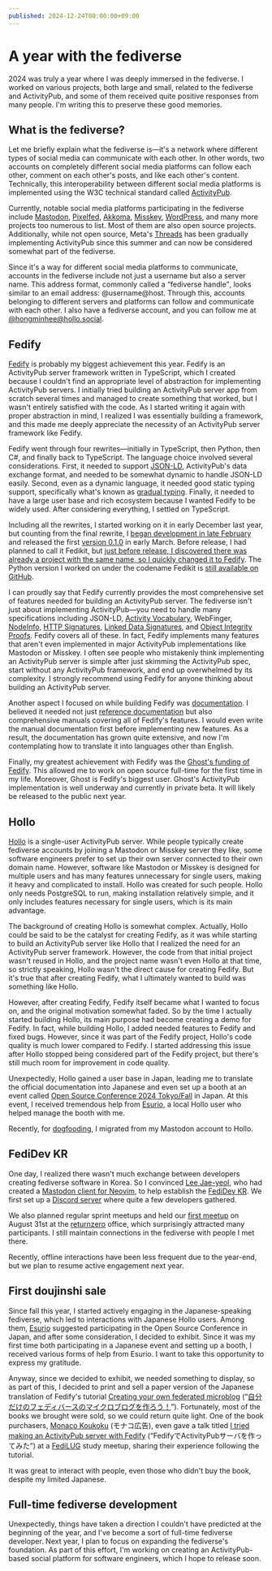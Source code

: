 ```yaml
---
published: 2024-12-24T00:00:00+09:00
---
```


A year with the fediverse
=========================

2024 was truly a year where I was deeply immersed in the fediverse.
I worked on various projects, both large and small, related to the fediverse and
ActivityPub, and some of them received quite positive responses from many people.
I'm writing this to preserve these good memories.


What is the fediverse?
----------------------

Let me briefly explain what the fediverse is—it's a network where different
types of social media can communicate with each other. In other words, two
accounts on completely different social media platforms can follow each other,
comment on each other's posts, and like each other's content. Technically,
this interoperability between different social media platforms is implemented
using the W3C technical standard called [ActivityPub].

Currently, notable social media platforms participating in the fediverse include
[Mastodon], [Pixelfed], [Akkoma], [Misskey], [WordPress], and many more projects
too numerous to list. Most of them are also open source projects. Additionally,
while not open source, Meta's [Threads] has been gradually implementing
ActivityPub since this summer and can now be considered somewhat part of
the fediverse.

Since it's a way for different social media platforms to communicate,
accounts in the fediverse include not just a username but also a server name.
This address format, commonly called a <q>fediverse handle</q>, looks similar to
an email address: @username@host. Through this, accounts belonging to different
servers and platforms can follow and communicate with each other. I also have
a fediverse account, and you can follow me at [@hongminhee@hollo.social].

[ActivityPub]: https://activitypub.rocks/
[Mastodon]: https://joinmastodon.org/
[Pixelfed]: https://pixelfed.org/
[Akkoma]: https://akkoma.social/
[Misskey]: https://misskey-hub.net/en/
[WordPress]: https://ko.wordpress.org/
[Threads]: https://www.threads.net/
[@hongminhee@hollo.social]: https://hollo.social/@hongminhee


Fedify
------

[Fedify] is probably my biggest achievement this year.
Fedify is an ActivityPub server framework written in TypeScript,
which I created because I couldn't find an appropriate level of abstraction for
implementing ActivityPub servers. I initially tried building an ActivityPub
server app from scratch several times and managed to create something that worked,
but I wasn't entirely satisfied with the code. As I started writing it again
with proper abstraction in mind, I realized I was essentially building a framework,
and this made me deeply appreciate the necessity of an ActivityPub server
framework like Fedify.

Fedify went through four rewrites—initially in TypeScript, then Python, then
C#, and finally back to TypeScript. The language choice involved several
considerations. First, it needed to support [JSON-LD], ActivityPub's data
exchange format, and needed to be somewhat dynamic to handle JSON-LD easily.
Second, even as a dynamic language, it needed good static typing support,
specifically what's known as [gradual typing].
Finally, it needed to have a large user base and rich ecosystem because I wanted
Fedify to be widely used. After considering everything, I settled on TypeScript.

Including all the rewrites, I started working on it in early December last year,
but counting from the final rewrite, I [began development in late February][1]
and released the first [version 0.1.0] in early March. Before release,
I had planned to call it Fedikit, but [just before release, I discovered there
was already a project with the same name, so I quickly changed it to Fedify][2].
The Python version I worked on under the codename Fedikit is [still available on
GitHub][3].

I can proudly say that Fedify currently provides the most comprehensive set of
features needed for building an ActivityPub server. The fediverse isn't just
about implementing ActivityPub—you need to handle many specifications including
JSON-LD, [Activity Vocabulary], WebFinger, [NodeInfo], [HTTP Signatures],
[Linked Data Signatures], and [Object Integrity Proofs]. Fedify covers all of
these. In fact, Fedify implements many features that aren't even implemented in
major ActivityPub implementations like Mastodon or Misskey. I often see people
who mistakenly think implementing an ActivityPub server is simple after just
skimming the ActivityPub spec, start without any ActivityPub framework,
and end up overwhelmed by its complexity. I strongly recommend using Fedify for
anyone thinking about building an ActivityPub server.

Another aspect I focused on while building Fedify was [documentation][Fedify].
I believed it needed not just [reference documentation] but also comprehensive
manuals covering all of Fedify's features. I would even write the manual
documentation first before implementing new features. As a result,
the documentation has grown quite extensive, and now I'm contemplating how to
translate it into languages other than English.

Finally, my greatest achievement with Fedify was the [Ghost's funding of
Fedify][4]. This allowed me to work on open source full-time for the first time
in my life. Moreover, Ghost is Fedify's biggest user. Ghost's ActivityPub
implementation is well underway and currently in private beta. It will likely
be released to the public next year.

[Fedify]: https://fedify.dev/
[JSON-LD]: https://json-ld.org/
[gradual typing]: https://en.wikipedia.org/wiki/Gradual_typing
[1]: https://github.com/dahlia/fedify/commit/9858cea9db609e7aa7a65b3bcec8dd0d8838b574
[version 0.1.0]: https://github.com/dahlia/fedify/releases/tag/0.1.0
[2]: https://todon.eu/@hongminhee/111976051313889872
[3]: https://github.com/dahlia/fedikit
[Activity Vocabulary]: https://fedify.dev/manual/vocab
[NodeInfo]: https://fedify.dev/manual/nodeinfo
[HTTP Signatures]: https://fedify.dev/manual/send#http-signatures
[Linked Data Signatures]: https://fedify.dev/manual/send#linked-data-signatures
[Object Integrity Proofs]: https://fedify.dev/manual/send#object-integrity-proofs
[reference documentation]: https://jsr.io/@fedify/fedify/doc
[4]: https://writings.hongminhee.org/2024/07/ghost-funds-fedify/


Hollo
-----

[Hollo] is a single-user ActivityPub server. While people typically create
fediverse accounts by joining a Mastodon or Misskey server they like,
some software engineers prefer to set up their own server connected to their
own domain name. However, software like Mastodon or Misskey is designed for
multiple users and has many features unnecessary for single users,
making it heavy and complicated to install. Hollo was created for such people.
Hollo only needs PostgreSQL to run, making installation relatively simple,
and it only includes features necessary for single users,
which is its main advantage.

The background of creating Hollo is somewhat complex. Actually,
Hollo could be said to be the catalyst for creating Fedify,
as it was while starting to build an ActivityPub server like Hollo that
I realized the need for an ActivityPub server framework.
However, the code from that initial project wasn't reused in Hollo,
and the project name wasn't even Hollo at that time, so strictly speaking,
Hollo wasn't the direct cause for creating Fedify.
But it's true that after creating Fedify,
what I ultimately wanted to build was something like Hollo.

However, after creating Fedify, Fedify itself became what I wanted to focus on,
and the original motivation somewhat faded. So by the time I actually started
building Hollo, its main purpose had become creating a demo for Fedify.
In fact, while building Hollo, I added needed features to Fedify and fixed bugs.
However, since it was part of the Fedify project, Hollo's code quality is much
lower compared to Fedify. I started addressing this issue after Hollo stopped
being considered part of the Fedify project, but there's still much room for
improvement in code quality.

Unexpectedly, Hollo gained a user base in Japan, leading me to translate
the official documentation into Japanese and even set up a booth at an event
called [Open Source Conference 2024 Tokyo/Fall] in Japan. At this event,
I received tremendous help from [Esurio],
a local Hollo user who helped manage the booth with me.

Recently, for [dogfooding], I migrated from my Mastodon account to Hollo.

[Hollo]: https://docs.hollo.social/
[Open Source Conference 2024 Tokyo/Fall]: https://event.ospn.jp/osc2024-fall/
[Esurio]: https://c.koliosky.com/@esurio1673
[dogfooding]: https://en.wikipedia.org/wiki/Eating_your_own_dog_food


FediDev KR
----------

One day, I realized there wasn't much exchange between developers creating
fediverse software in Korea. So I convinced [Lee Jae-yeol],
who had created a [Mastodon client for Neovim][5],
to help establish the [FediDev KR]. We first set up a [Discord server][6] where
quite a few developers gathered.

We also planned regular sprint meetups and held our [first meetup][7] on August
31st at the [returnzero] office, which surprisingly attracted many participants.
I still maintain connections in the fediverse with people I met there.

Recently, offline interactions have been less frequent due to the year-end,
but we plan to resume active engagement next year.

[Lee Jae-yeol]: https://kodingwarrior.github.io/
[5]: https://github.com/kode-team/mastodon.nvim
[FediDev KR]: https://fedidev.kr/
[6]: https://discord.gg/B2ABMBpHNA
[7]: https://sprints.fedidev.kr/posts/2024-08-31-sprint/
[returnzero]: https://www.rtzr.ai/


First doujinshi sale
--------------------

Since fall this year, I started actively engaging in the Japanese-speaking
fediverse, which led to interactions with Japanese Hollo users.
Among them, [Esurio] suggested participating in the Open Source Conference in
Japan, and after some consideration, I decided to exhibit. Since it was my first
time both participating in a Japanese event and setting up a booth, I received
various forms of help from Esurio. I want to take this opportunity to express
my gratitude.

Anyway, since we decided to exhibit, we needed something to display, so as part
of this, I decided to print and sell a paper version of the Japanese translation
of Fedify's tutorial [Creating your own federated microblog]
(<q lang="ja">[自分だけのフェディバースのマイクロブログを作ろう！]</q>).
Fortunately, most of the books we brought were sold, so we could return quite
light. One of the book purchasers, [Monaco Koukoku]
(<span lang="ja">モナコ広告</span>), even gave a talk titled
[I tried making an ActivityPub server with Fedify]
(<q lang="ja">FedifyでActivityPubサーバを作ってみた</q>) at a [FediLUG]
study meetup, sharing their experience following the tutorial.

It was great to interact with people, even those who didn't buy the book, despite my limited Japanese.

[Creating your own federated microblog]: https://fedify.dev/tutorial/microblog
[自分だけのフェディバースのマイクロブログを作ろう！]: https://github.com/dahlia/fedify-microblog-tutorial-ja
[Monaco Koukoku]: https://monaco.every-little.com/
[I tried making an ActivityPub server with Fedify]: https://www.docswell.com/s/monaco_koukoku/5DN28R-fedilug05-20241123
[FediLUG]: https://fedilug.y-zu.org/


Full-time fediverse development
-------------------------------

Unexpectedly, things have taken a direction I couldn't have predicted at
the beginning of the year, and I've become a sort of full-time fediverse developer.
Next year, I plan to focus on expanding the fediverse's foundation.
As part of this effort, I'm working on creating an ActivityPub-based social
platform for software engineers, which I hope to release soon.